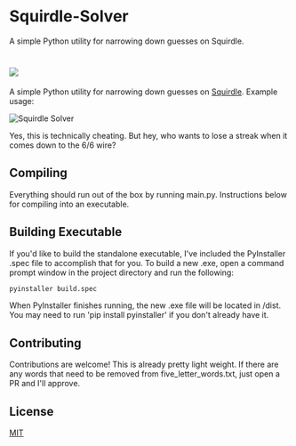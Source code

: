 # Squirdle-Solver
A simple Python utility for narrowing down guesses on Squirdle.
#  ![](https://i.ibb.co/0j5mbBy/Squirdle.png)
A simple Python utility for narrowing down guesses on [Squirdle](https://squirdle.fireblend.com/daily). Example usage:

![Squirdle Solver](https://i.ibb.co/LSLCFtG/Squirdle-Solver.gif)

Yes, this is technically cheating. But hey, who wants to lose a streak when it comes down to the 6/6 wire?

## Compiling

Everything should run out of the box by running main.py. Instructions below for compiling into an executable.

## Building Executable

If you'd like to build the standalone executable, I've included the PyInstaller .spec file to accomplish that for you. To build a new .exe, open a command prompt window in the project directory and run the following:

```python
pyinstaller build.spec
```
When PyInstaller finishes running, the new .exe file will be located in /dist. You may need to run 'pip install pyinstaller' if you don't already have it.


## Contributing
Contributions are welcome! This is already pretty light weight. If there are any words that need to be removed from five_letter_words.txt, just open a PR and I'll approve.

## License
[MIT](https://choosealicense.com/licenses/mit/)
